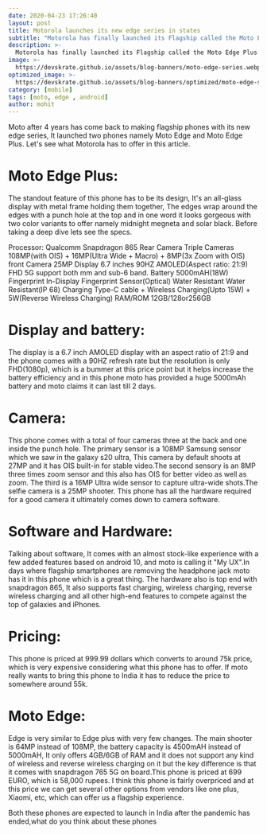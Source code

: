 ```yaml
---
date: 2020-04-23 17:26:40
layout: post
title: Motorola launches its new edge series in states
subtitle: "Motorola has finally launched its Flagship called the Moto Edge Plus and a Premium Budget Phone called the Moto Edge Plus, will this new phone get Moto back on the right track, let's find out in the article"
description: >-
  Motorola has finally launched its Flagship called the Moto Edge Plus and a Premium Budget Phone called the Moto Edge Plus, will this new phone get Moto back on the right track, let's find out in the article
image: >-
  https://devskrate.github.io/assets/blog-banners/moto-edge-series.webp
optimized_image: >-
  https://devskrate.github.io/assets/blog-banners/optimized/moto-edge-series.webp
category: [mobile]
tags: [moto, edge , android]
author: mohit
---
```


Moto after 4 years has come back to making flagship phones with its new edge series, 
It launched two phones namely Moto Edge and Moto Edge Plus. Let's see what Motorola has to offer 
in this article.

# Moto Edge Plus:
The standout feature of this phone has to be its design, It's 
an all-glass display with metal frame holding them together, The 
edges wrap around the edges with a punch hole at the top and in 
one word it looks gorgeous with two color variants to offer namely midnight 
megneta and solar black. Before 
taking a deep dive lets see the specs.

Processor:	Qualcomm Snapdragon 865
Rear Camera	Triple Cameras 108MP(with OIS) + 16MP(Ultra Wide + Macro) + 8MP(3x Zoom with OIS)
front Camera	25MP
Display	        6.7 inches 90HZ AMOLED(Aspect ratio: 21:9) FHD
5G support	both mm and sub-6 band.
Battery	        5000mAH(18W)
Fingerprint	In-Display Fingerprint Sensor(Optical)
Water Resistant	Water Resistant(IP 68)
Charging	Type-C cable + Wireless Charging(Upto 15W) + 5W(Reverse Wireless Charging)
RAM/ROM         12GB/128or256GB

# Display and battery:  
The display is a 6.7 inch AMOLED display with an aspect ratio of 21:9 and the phone comes with a 90HZ refresh rate but the resolution is only FHD(1080p), which is a bummer at this price point but it helps increase the battery efficiency and in 
this phone moto has provided a huge 5000mAh battery and moto claims it can last till 2 days.

# Camera:
This phone comes with a total of four cameras three at the back and one inside the punch hole. The primary sensor is a 108MP 
Samsung sensor which we saw in the galaxy s20 ultra, This camera by default shoots at 27MP and it has OIS built-in for stable video.The 
second sensory is an 8MP three times zoom sensor and this also has OIS for better video as well as zoom. The third is a 16MP Ultra wide sensor to capture ultra-wide shots.The selfie camera is a 25MP shooter. This phone has all the hardware required for a good camera it ultimately comes down to
camera software.

# Software and Hardware:
Talking about software, It comes with an almost stock-like experience with a few added features based on android 10, and moto is calling it "My UX".In days where flagship smartphones are removing the headphone jack moto has it in this phone which is a great thing.
The hardware also is top end with snapdragon 865, It also supports fast charging, wireless charging, reverse wireless charging 
and all other high-end features to compete against the top of galaxies and iPhones.

# Pricing:
This phone is priced at 999.99 dollars which converts to around 75k price, which is very expensive considering what this phone has to offer.
If moto really wants to bring this phone to India it has to reduce the price to somewhere around 55k. 

# Moto Edge:
Edge is very similar to Edge plus with very few changes. The main shooter is 64MP instead of 108MP, the battery capacity is 4500mAH instead of 5000mAH, It 
only offers 4GB/6GB of RAM and it does not support any kind of wireless and reverse wireless charging on it but the key 
difference is that it comes with snapdragon 765 5G on board.This phone is priced at 699 EURO, which is 58,000 rupees. I think this phone is fairly overpriced and at this price we can get several other options
from vendors like one plus, Xiaomi, etc, which can offer us a flagship experience.    

Both these phones are expected to launch in India after the pandemic has ended,what do you think about these phones
